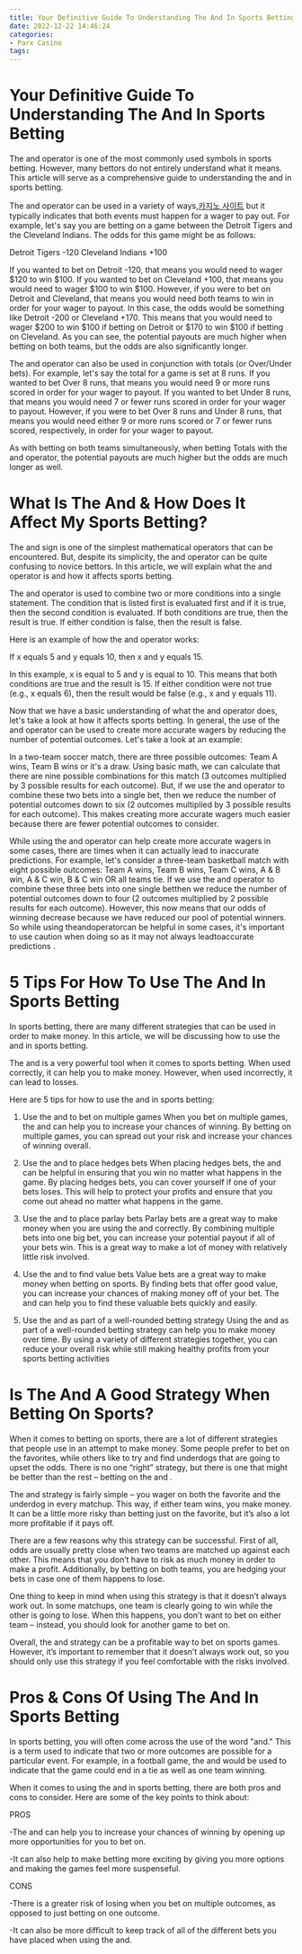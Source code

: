 ```yaml
---
title: Your Definitive Guide To Understanding The And In Sports Betting
date: 2022-12-22 14:46:24
categories:
- Parx Casino
tags:
---
```



#  Your Definitive Guide To Understanding The And In Sports Betting

The and operator is one of the most commonly used symbols in sports betting. However, many bettors do not entirely understand what it means. This article will serve as a comprehensive guide to understanding the and in sports betting.

The and operator can be used in a variety of ways,[카지노 사이트](https://choegocasino.com/) but it typically indicates that both events must happen for a wager to pay out. For example, let's say you are betting on a game between the Detroit Tigers and the Cleveland Indians. The odds for this game might be as follows:

Detroit Tigers -120
Cleveland Indians +100

If you wanted to bet on Detroit -120, that means you would need to wager $120 to win $100. If you wanted to bet on Cleveland +100, that means you would need to wager $100 to win $100. However, if you were to bet on Detroit and Cleveland, that means you would need both teams to win in order for your wager to payout. In this case, the odds would be something like Detroit -200 or Cleveland +170. This means that you would need to wager $200 to win $100 if betting on Detroit or $170 to win $100 if betting on Cleveland. As you can see, the potential payouts are much higher when betting on both teams, but the odds are also significantly longer.

The and operator can also be used in conjunction with totals (or Over/Under bets). For example, let's say the total for a game is set at 8 runs. If you wanted to bet Over 8 runs, that means you would need 9 or more runs scored in order for your wager to payout. If you wanted to bet Under 8 runs, that means you would need 7 or fewer runs scored in order for your wager to payout. However, if you were to bet Over 8 runs and Under 8 runs, that means you would need either 9 or more runs scored or 7 or fewer runs scored, respectively, in order for your wager to payout.

As with betting on both teams simultaneously, when betting Totals with the and operator, the potential payouts are much higher but the odds are much longer as well.

#  What Is The And & How Does It Affect My Sports Betting?

The and sign is one of the simplest mathematical operators that can be encountered. But, despite its simplicity, the and operator can be quite confusing to novice bettors. In this article, we will explain what the and operator is and how it affects sports betting.

The and operator is used to combine two or more conditions into a single statement. The condition that is listed first is evaluated first and if it is true, then the second condition is evaluated. If both conditions are true, then the result is true. If either condition is false, then the result is false.

Here is an example of how the and operator works:

If x equals 5 and y equals 10, then x and y equals 15.

In this example, x is equal to 5 and y is equal to 10. This means that both conditions are true and the result is 15. If either condition were not true (e.g., x equals 6), then the result would be false (e.g., x and y equals 11).

Now that we have a basic understanding of what the and operator does, let's take a look at how it affects sports betting. In general, the use of the and operator can be used to create more accurate wagers by reducing the number of potential outcomes. Let's take a look at an example:

In a two-team soccer match, there are three possible outcomes: Team A wins, Team B wins or it's a draw. Using basic math, we can calculate that there are nine possible combinations for this match (3 outcomes multiplied by 3 possible results for each outcome). But, if we use the and operator to combine these two bets into a single bet, then we reduce the number of potential outcomes down to six (2 outcomes multiplied by 3 possible results for each outcome). This makes creating more accurate wagers much easier because there are fewer potential outcomes to consider.

While using the and operator can help create more accurate wagers in some cases, there are times when it can actually lead to inaccurate predictions. For example, let's consider a three-team basketball match with eight possible outcomes: Team A wins, Team B wins, Team C wins, A & B win, A & C win, B & C win OR all teams tie. If we use the and operator to combine these three bets into one single betthen we reduce the number of potential outcomes down to four (2 outcomes multiplied by 2 possible results for each outcome). However, this now means that our odds of winning decrease because we have reduced our pool of potential winners. So while using theandoperatorcan be helpful in some cases, it's important to use caution when doing so as it may not always leadtoaccurate predictions .

#  5 Tips For How To Use The And In Sports Betting 

In sports betting, there are many different strategies that can be used in order to make money. In this article, we will be discussing how to use the and in sports betting.

The and is a very powerful tool when it comes to sports betting. When used correctly, it can help you to make money. However, when used incorrectly, it can lead to losses.

Here are 5 tips for how to use the and in sports betting:

1. Use the and to bet on multiple games
When you bet on multiple games, the and can help you to increase your chances of winning. By betting on multiple games, you can spread out your risk and increase your chances of winning overall.

2. Use the and to place hedges bets
When placing hedges bets, the and can be helpful in ensuring that you win no matter what happens in the game. By placing hedges bets, you can cover yourself if one of your bets loses. This will help to protect your profits and ensure that you come out ahead no matter what happens in the game.

3. Use the and to place parlay bets 
Parlay bets are a great way to make money when you are using the and correctly. By combining multiple bets into one big bet, you can increase your potential payout if all of your bets win. This is a great way to make a lot of money with relatively little risk involved.

4. Use the and to find value bets 
Value bets are a great way to make money when betting on sports. By finding bets that offer good value, you can increase your chances of making money off of your bet. The and can help you to find these valuable bets quickly and easily.
5. Use the and as part of a well-rounded betting strategy 
Using the and as part of a well-rounded betting strategy can help you to make money over time. By using a variety of different strategies together, you can reduce your overall risk while still making healthy profits from your sports betting activities

#  Is The And A Good Strategy When Betting On Sports? 

When it comes to betting on sports, there are a lot of different strategies that people use in an attempt to make money. Some people prefer to bet on the favorites, while others like to try and find underdogs that are going to upset the odds. There is no one “right” strategy, but there is one that might be better than the rest – betting on the and .

The and strategy is fairly simple – you wager on both the favorite and the underdog in every matchup. This way, if either team wins, you make money. It can be a little more risky than betting just on the favorite, but it’s also a lot more profitable if it pays off.

There are a few reasons why this strategy can be successful. First of all, odds are usually pretty close when two teams are matched up against each other. This means that you don’t have to risk as much money in order to make a profit. Additionally, by betting on both teams, you are hedging your bets in case one of them happens to lose.

One thing to keep in mind when using this strategy is that it doesn’t always work out. In some matchups, one team is clearly going to win while the other is going to lose. When this happens, you don’t want to bet on either team – instead, you should look for another game to bet on.

Overall, the and strategy can be a profitable way to bet on sports games. However, it’s important to remember that it doesn’t always work out, so you should only use this strategy if you feel comfortable with the risks involved.

#  Pros & Cons Of Using The And In Sports Betting

In sports betting, you will often come across the use of the word "and." This is a term used to indicate that two or more outcomes are possible for a particular event. For example, in a football game, the and would be used to indicate that the game could end in a tie as well as one team winning.

When it comes to using the and in sports betting, there are both pros and cons to consider. Here are some of the key points to think about:

PROS

-The and can help you to increase your chances of winning by opening up more opportunities for you to bet on.

-It can also help to make betting more exciting by giving you more options and making the games feel more suspenseful.

CONS

-There is a greater risk of losing when you bet on multiple outcomes, as opposed to just betting on one outcome.

-It can also be more difficult to keep track of all of the different bets you have placed when using the and.